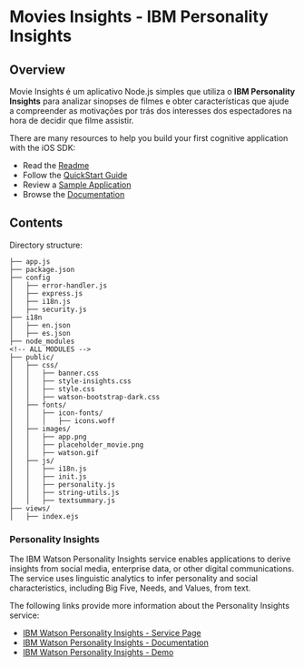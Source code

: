 # Movies Insights - IBM Personality Insights

## Overview

Movie Insights é um aplicativo Node.js simples que utiliza o <b>IBM Personality Insights</b> para analizar sinopses de filmes e obter características que ajude a compreender as motivações por trás dos interesses dos espectadores na hora de decidir que filme assistir.

There are many resources to help you build your first cognitive application with the iOS SDK:
- Read the [Readme](README.md)
- Follow the [QuickStart Guide](docs/quickstart.md)
- Review a [Sample Application](#sample-applications)
- Browse the [Documentation](http://watson-developer-cloud.github.io/ios-sdk/)

## Contents

Directory structure:
```
├── app.js
├── package.json
├── config
│   ├── error-handler.js
│   ├── express.js
│   ├── i18n.js
│   ├── security.js
├── i18n
│   ├── en.json
│   ├── es.json
├── node_modules
<!-- ALL MODULES -->
├── public/
│   ├── css/
│   │   ├── banner.css
│   │   ├── style-insights.css
│   │   ├── style.css
│   │   ├── watson-bootstrap-dark.css
│   ├── fonts/
│   │   ├── icon-fonts/
│   │   │   ├── icons.woff
│   ├── images/
│   │   ├── app.png
│   │   ├── placeholder_movie.png
│   │   ├── watson.gif
│   ├── js/
│   │   ├── i18n.js
│   │   ├── init.js
│   │   ├── personality.js
│   │   ├── string-utils.js
│   │   ├── textsummary.js
├── views/
│   ├── index.ejs
```

### Personality Insights

The IBM Watson Personality Insights service enables applications to derive insights from social media, enterprise data, or other digital communications. The service uses linguistic analytics to infer personality and social characteristics, including Big Five, Needs, and Values, from text.

The following links provide more information about the Personality Insights service:

* [IBM Watson Personality Insights - Service Page](http://www.ibm.com/watson/developercloud/personality-insights.html)
* [IBM Watson Personality Insights - Documentation](http://www.ibm.com/watson/developercloud/doc/personality-insights)
* [IBM Watson Personality Insights - Demo](https://personality-insights-livedemo.mybluemix.net)
